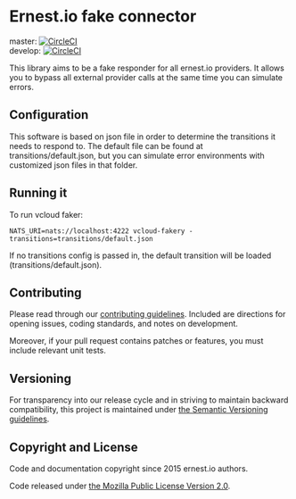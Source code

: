 # Ernest.io fake connector

master:  [![CircleCI](https://circleci.com/gh/ernestio/all-all-fake-connector/tree/master.svg?style=shield)](https://circleci.com/gh/ernestio/all-all-fake-connector/tree/master)  
develop: [![CircleCI](https://circleci.com/gh/ernestio/all-all-fake-connector/tree/develop.svg?style=shield)](https://circleci.com/gh/ernestio/all-all-fake-connector/tree/develop)

This library aims to be a fake responder for all ernest.io providers. It allows you to bypass all external provider calls at the same time you can simulate errors.

## Configuration

This software is based on json file in order to determine the transitions it needs to respond to. The default file can be found at transitions/default.json, but you can simulate error environments with customized json files in that folder.

## Running it

To run vcloud faker:

```
NATS_URI=nats://localhost:4222 vcloud-fakery -transitions=transitions/default.json
```

If no transitions config is passed in, the default transition will be loaded (transitions/default.json).

## Contributing

Please read through our
[contributing guidelines](CONTRIBUTING.md).
Included are directions for opening issues, coding standards, and notes on
development.

Moreover, if your pull request contains patches or features, you must include
relevant unit tests.

## Versioning

For transparency into our release cycle and in striving to maintain backward
compatibility, this project is maintained under [the Semantic Versioning guidelines](http://semver.org/).

## Copyright and License

Code and documentation copyright since 2015 ernest.io authors.

Code released under
[the Mozilla Public License Version 2.0](LICENSE).
